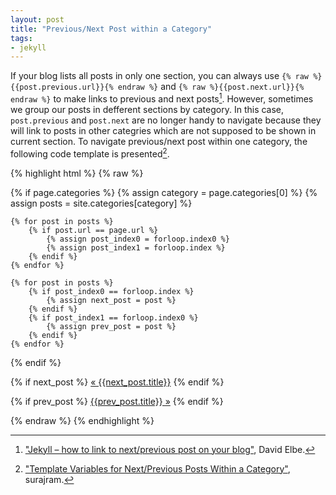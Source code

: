 ```yaml
---
layout: post
title: "Previous/Next Post within a Category"
tags: 
- jekyll
---
```


If your blog lists all posts in only one section, you can always use `{% raw %}{{post.previous.url}}{% endraw %}` and `{% raw %}{{post.next.url}}{% endraw %}` to make links to previous and next posts[^jek]. However, sometimes we group our posts in defferent sections by category. In this case, `post.previous` and `post.next` are no longer handy to navigate because they will link to posts in other categries which are not supposed to be shown in current section. To navigate previous/next post within one category, the following code template is presented[^tem].

{% highlight html %}
{% raw %}

{% if page.categories %}
    {% assign category = page.categories[0] %}
    {% assign posts = site.categories[category] %}

    {% for post in posts %}
        {% if post.url == page.url %}
            {% assign post_index0 = forloop.index0 %}
            {% assign post_index1 = forloop.index %}
        {% endif %}
    {% endfor %}

    {% for post in posts %}
        {% if post_index0 == forloop.index %}
            {% assign next_post = post %}
        {% endif %}
        {% if post_index1 == forloop.index0 %}
            {% assign prev_post = post %}
        {% endif %}
    {% endfor %}
{% endif %}

{% if next_post %}
    <a href="{{site.baseurl}}{{next_post.url}}" class="prev">&laquo; {{next_post.title}}</a>
{% endif %}

{% if prev_post %}
    <a href="{{site.baseurl}}{{prev_post.url}}" class="next">{{prev_post.title}} &raquo;</a>
{% endif %}

{% endraw %}
{% endhighlight %}

[^jek]: ["Jekyll – how to link to next/previous post on your blog"](http://david.elbe.me/jekyll/2015/06/20/how-to-link-to-next-and-previous-post-with-jekyll.html), David Elbe.
[^tem]: ["Template Variables for Next/Previous Posts Within a Category"](https://github.com/jekyll/jekyll/issues/260), surajram.
